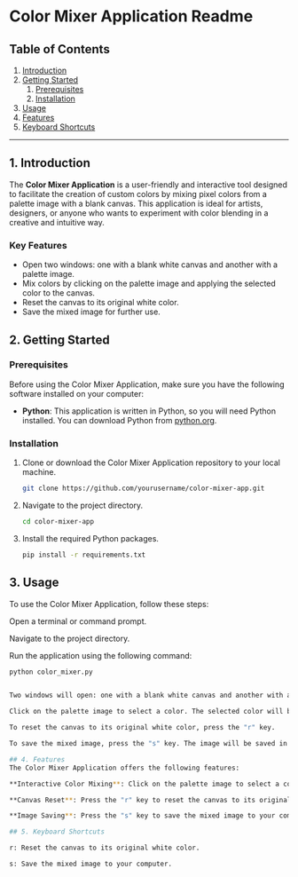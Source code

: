 # Color Mixer Application Readme

## Table of Contents

1. [Introduction](#introduction)
2. [Getting Started](#getting-started)
    1. [Prerequisites](#prerequisites)
    2. [Installation](#installation)
3. [Usage](#usage)
4. [Features](#features)
5. [Keyboard Shortcuts](#keyboard-shortcuts)

---

## 1. Introduction

The **Color Mixer Application** is a user-friendly and interactive tool designed to facilitate the creation of custom colors by mixing pixel colors from a palette image with a blank canvas. This application is ideal for artists, designers, or anyone who wants to experiment with color blending in a creative and intuitive way.

### Key Features

- Open two windows: one with a blank white canvas and another with a palette image.
- Mix colors by clicking on the palette image and applying the selected color to the canvas.
- Reset the canvas to its original white color.
- Save the mixed image for further use.

## 2. Getting Started

### Prerequisites

Before using the Color Mixer Application, make sure you have the following software installed on your computer:

- **Python**: This application is written in Python, so you will need Python installed. You can download Python from [python.org](https://www.python.org/downloads/).

### Installation

1. Clone or download the Color Mixer Application repository to your local machine.

   ```bash
   git clone https://github.com/yourusername/color-mixer-app.git

2. Navigate to the project directory.
  
   ```bash
   cd color-mixer-app

3. Install the required Python packages.
  
   ```bash
   pip install -r requirements.txt

## 3. Usage

To use the Color Mixer Application,
follow these steps:

Open a terminal or command prompt.

Navigate to the project directory.

Run the application using the following command:

   ```bash
   python color_mixer.py


Two windows will open: one with a blank white canvas and another with a palette image.

Click on the palette image to select a color. The selected color will be mixed with the canvas color and displayed on the canvas.

To reset the canvas to its original white color, press the "r" key.

To save the mixed image, press the "s" key. The image will be saved in the project directory.

## 4. Features
The Color Mixer Application offers the following features:

**Interactive Color Mixing**: Click on the palette image to select a color, which is then mixed with the canvas color.

**Canvas Reset**: Press the "r" key to reset the canvas to its original white color, allowing you to start a new creation.

**Image Saving**: Press the "s" key to save the mixed image to your computer for future reference or sharing.

## 5. Keyboard Shortcuts

r: Reset the canvas to its original white color.

s: Save the mixed image to your computer.
